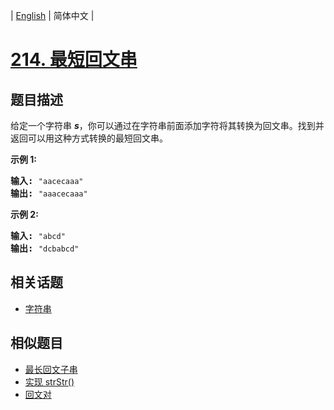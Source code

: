 
| [English](README_EN.md) | 简体中文 |

# [214. 最短回文串](https://leetcode-cn.com/problems/shortest-palindrome/)

## 题目描述

<p>给定一个字符串 <em><strong>s</strong></em>，你可以通过在字符串前面添加字符将其转换为回文串。找到并返回可以用这种方式转换的最短回文串。</p>

<p><strong>示例&nbsp;1:</strong></p>

<pre><strong>输入: </strong><code>&quot;aacecaaa&quot;</code>
<strong>输出:</strong> <code>&quot;aaacecaaa&quot;</code>
</pre>

<p><strong>示例 2:</strong></p>

<pre><strong>输入: </strong><code>&quot;abcd&quot;</code>
<strong>输出:</strong> <code>&quot;dcbabcd&quot;</code></pre>


## 相关话题

- [字符串](https://leetcode-cn.com/tag/string)

## 相似题目

- [最长回文子串](../longest-palindromic-substring/README.md)
- [实现 strStr()](../implement-strstr/README.md)
- [回文对](../palindrome-pairs/README.md)
